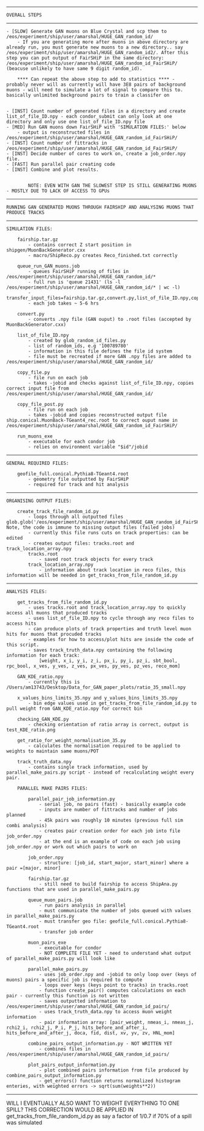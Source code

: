 
--------------------------------------------------------------------------------------------------------------------------------------------

	OVERALL STEPS

--------------------------------------------------------------------------------------------------------------------------------------------

	- [SLOW] Generate GAN muons on Blue Crystal and scp them to /eos/experiment/ship/user/amarshal/HUGE_GAN_random_id/
		- If you are generating more after muons in above directory are already run, you must generate new muons to a new directory.. say /eos/experiment/ship/user/amarshal/HUGE_GAN_random_id2/. After this step you can put output of FairSHiP in the same directory: /eos/experiment/ship/user/amarshal/HUGE_GAN_random_id_FairSHiP/ (beacuse unlikely to have same 9 digit random_id).
	
		**** Can repeat the above step to add to statistics **** - probably never will as currently will have 3E8 pairs of background muons - will need to simulate a lot of signal to compare this to. basically unlimited background pairs to train a classifer on


	- [INST] Count number of generated files in a directory and create list_of_file_ID.npy - each condor_submit can only look at one directory and only use one list_of_file_ID.npy file
	- [MED] Run GAN muons down FairSHiP with 'SIMULATION FILES:' below
		- output is reconstructed files in /eos/experiment/ship/user/amarshal/HUGE_GAN_random_id_FairSHiP/
	- [INST] Count number of fittracks in /eos/experiment/ship/user/amarshal/HUGE_GAN_random_id_FairSHiP/
	- [INST] Decide number of cores to work on, create a job_order.npy file.
	- [FAST] Run parallel pair creating code
	- [INST] Combine and plot results.


			NOTE: EVEN WITH GAN THE SLOWEST STEP IS STILL GENERATING MUONS - MOSTLY DUE TO LACK OF ACCESS TO GPUs

--------------------------------------------------------------------------------------------------------------------------------------------

	RUNNING GAN GENERATED MUONS THROUGH FAIRSHIP AND ANALYSING MUONS THAT PRODUCE TRACKS

--------------------------------------------------------------------------------------------------------------------------------------------

	SIMULATION FILES:

		fairship.tar.gz
			- contains correct Z start position in shipgen/MuonBackGenerator.cxx
			- macro/ShipReco.py creates Reco_finished.txt correctly

		queue_run_GAN_muons.job
			- queues FairSHiP running of files in /eos/experiment/ship/user/amarshal/HUGE_GAN_random_id/*
			- full run is 'queue 21431' (ls -l /eos/experiment/ship/user/amarshal/HUGE_GAN_random_id/* | wc -l)
			- transfer_input_files=fairship.tar.gz,convert.py,list_of_file_ID.npy,copy_file.py,copy_file_post.py
			- each job takes ~ 5-6 hrs

		convert.py
			- converts .npy file (GAN ouput) to .root files (accepted by MuonBackGenerator.cxx)

		list_of_file_ID.npy
			- created by glob_random_id_files.py
			- list of random_ids, e.g '100789780'
			- information in this file defines the file id system 
			- file must be recreated if more GAN .npy files are added to /eos/experiment/ship/user/amarshal/HUGE_GAN_random_id/

		copy_file.py
			- file run on each job 
			- takes -jobid and checks against list_of_file_ID.npy, copies correct input file from /eos/experiment/ship/user/amarshal/HUGE_GAN_random_id/

		copy_file_post.py
			- file run on each job 
			- takes -jobid and copies reconstructed output file ship.conical.MuonBack-TGeant4_rec.root to correct ouput name in /eos/experiment/ship/user/amarshal/HUGE_GAN_random_id_FairSHiP/

		run_muons_exe
			- executable for each condor job
			- relies on environment variable "$id"/jobid

--------------------------------------------------------------------------------------------------------------------------------------------

	GENERAL REQUIRED FILES:

		geofile_full.conical.Pythia8-TGeant4.root
			- geometry file outputted by FairSHiP
			- required for track and hit analysis 

--------------------------------------------------------------------------------------------------------------------------------------------

	ORGANISING OUTPUT FILES:

		create_track_file_random_id.py
			- loops through all outputted files glob.glob('/eos/experiment/ship/user/amarshal/HUGE_GAN_random_id_FairSHiP/*'). Note, the code is immune to missing output files (failed jobs)
			- currently this file runs cuts on track properties: can be edited 
			- creates output files: tracks.root and track_location_array.npy
			tracks.root
				- saved root track objects for every track
			track_location_array.npy
				- information about track location in reco files, this information will be needed in get_tracks_from_file_random_id.py

--------------------------------------------------------------------------------------------------------------------------------------------

	ANALYSIS FILES:

		get_tracks_from_file_random_id.py
			- uses tracks.root and track_location_array.npy to quickly access all muons that produced tracks 
			- uses list_of_file_ID.npy to cycle through any reco files to access hits 
			- can produce plots of track properties and truth level muon hits for muons that procuded tracks 
			- examples for how to access/plot hits are inside the code of this script. 
			- saves track_truth_data.npy containing the following information for each track:
				[weight, x_i, y_i, z_i, px_i, py_i, pz_i, sbt_bool, rpc_bool, x_ves, y_ves, z_ves, px_ves, py_ves, pz_ves, reco_mom]

		GAN_KDE_ratio.npy
			- currently this is /Users/am13743/Desktop/Data_for_GAN_paper_plots/ratio_35_small.npy

		x_values_bins_limits_35.npy and y_values_bins_limits_35.npy
			- bin edge values used in get_tracks_from_file_random_id.py to pull weight from GAN_KDE_ratio.npy for correct bin

		checking_GAN_KDE.py
			- checking orientation of ratio array is correct, output is test_KDE_ratio.png

		get_ratio_for_weight_normalisation_35.py
			- calculates the normalisation required to be applied to weights to maintain same muons/POT

		track_truth_data.npy
			- contains single track information, used by parallel_make_pairs.py script - instead of recalculating weight every pair. 

		PARALLEL MAKE PAIRS FILES:

			parallel_pair_job_information.py 
				- serial job, no pairs (fast) - basically example code
				- inputs are number of fittracks and number of jobs planned
				- 45k pairs was roughly 10 minutes (previous full sim combi analysis)
				- creates pair creation order for each job into file job_order.npy
				- at the end is an example of code on each job using job_order.npy or work out which pairs to work on

			job_order.npy
				- structure: [job_id, start_major, start_minor] where a pair =[major, minor]

			fairship.tar.gz
				- still need to build fairship to access ShipAna.py functions that are used in parallel_make_pairs.py

			queue_muon_pairs.job
				- run pairs analysis in parallel 
				- must communicate the number of jobs queued with values in parallel_make_pairs.py
				- must transfer geo file: geofile_full.conical.Pythia8-TGeant4.root
				- transfer job order

			muon_pairs_exe
				- executable for condor
				- NOT COMPLETE FILE YET - need to understand what output of parallel_make_pairs.py will look like

			parallel_make_pairs.py
				- uses job_order.npy and -jobid to only loop over (keys of muons) pairs a specific job is required to compute
				- loops over keys (keys point to tracks) in tracks.root
				- function create_pair() computes calculations on each pair - currently this function is not written
				- saves outputted information to /eos/experiment/ship/user/amarshal/HUGE_GAN_random_id_pairs/
				- uses track_truth_data.npy to access muon weight information
				- pair information array: [pair_weight, nmeas_i, nmeas_j, rchi2_i, rchi2_j, P_i, P_j, hits_before_and_after_i, hits_before_and_after_j, doca, fid, dist, xv, yv, zv, HNL_mom]

			combine_pairs_output_information.py - NOT WRITTEN YET
				- combines files in /eos/experiment/ship/user/amarshal/HUGE_GAN_random_id_pairs/

			plot_pairs_output_information.py 
				- plot combined pairs information from file produced by combine_pairs_output_information.py
				- get_errors() function returns normalized histogram enteries, with weighted errors -> sqrt(sum(weights**2))

--------------------------------------------------------------------------------------------------------------------------------------------

WILL I EVENTUALLY ALSO WANT TO WEIGHT EVERYTHING TO ONE SPILL? THIS CORRECTION WOULD BE APPLIED IN get_tracks_from_file_random_id.py as say a factor of 1/0.7 if 70% of a spill was simulated

